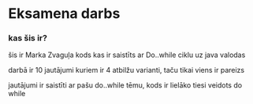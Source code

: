 # Eksamena darbs
### kas šis ir?
šis ir Marka Zvaguļa kods kas ir saistīts ar Do..while ciklu uz java valodas

darbā ir 10 jautājumi kuriem ir 4 atbilžu varianti, taču tikai viens ir pareizs

jautājumi ir saistīti ar pašu do..while tēmu, kods ir lielāko tiesi veidots do while
